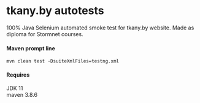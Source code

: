 tkany.by autotests
===================

100% Java Selenium automated smoke test for tkany.by website.
Made as diploma for Stormnet courses.

#### Maven prompt line
`mvn clean test -DsuiteXmlFiles=testng.xml`

#### Requires
JDK 11  
maven 3.8.6
